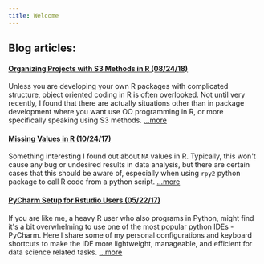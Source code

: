 ```yaml
---
title: Welcome
---
```


## Blog articles:

#### [Organizing Projects with S3 Methods in R (08/24/18)](s3-method-organize-projects.html)
Unless you are developing your own R packages with complicated structure, object oriented coding in R is often overlooked.  Not until very recently, I found that there are actually situations other than in package development where you want use OO programming in R, or more specifically speaking using S3 methods.  [...more](s3-method-organize-projects.html)

#### [Missing Values in R (10/24/17)](Missing-Values-in-R.html)
Something interesting I found out about `NA` values in R. Typically, this won't cause any bug or undesired results in data analysis, but there are certain cases that this should be aware of, especially when using `rpy2` python package to call R code from a python script. […more](Missing-Values-in-R.html)

#### [PyCharm Setup for Rstudio Users (05/22/17)](PyCharm-Setup-for-Rstudio-Users.html) 
If you are like me, a heavy R user who also programs in Python, might find it's a bit overwhelming to use one of the most popular python IDEs - PyCharm. Here I share some of my personal configurations and keyboard shortcuts to make the IDE more lightweight, manageable, and efficient for data science related tasks.  [...more](PyCharm-Setup-for-Rstudio-Users.html)